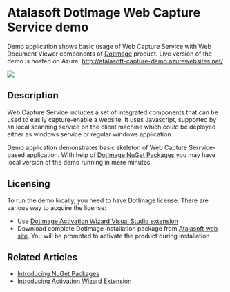 # Atalasoft DotImage Web Capture Service demo

Demo application shows basic usage of Web Capture Service with Web Document Viewer components of [DotImage](https://www.atalasoft.com/Products/DotImage) product. Live version of the demo is hosted on Azure: http://atalasoft-capture-demo.azurewebsites.net/

![](https://atalasoft.visualstudio.com/_apis/public/build/definitions/789e0a22-6f04-4fac-91a5-ccc70df2a1f1/10/badge)

## Description

Web Capture Service includes a set of integrated components that can be used to easily capture-enable a website. It uses Javascript, supported by an local scanning service on the client machine which could be deployed either as windows service or regular windows application

Demo application demonstrates basic skeleton of Web Capture Serrvice-based application. With help of [DotImage NuGet Packages](https://www.nuget.org/profiles/Atalasoft) you may have local version of the demo running in mere minutes.

## Licensing

To run the demo locally, you need to have DotImage license. There are various way to acquire the license:

- Use [DotImage Activation Wizard Visual Studio extension](https://visualstudiogallery.msdn.microsoft.com/88ff07c9-fe68-48bd-bfdc-3fbc8a0ec1db)
- Download complete DotImage installation package from [Atalasoft web site](https://atalasoft.com). You will be prompted to activate the product during installation

## Related Articles

- [Introducing NuGet Packages](http://atalasoft.github.io/2016/05/03/introducing-nuget/)
- [Introducing Activation Wizard Extension](http://atalasoft.github.io/2016/05/14/introducing-activation-wizard-extension/) 
